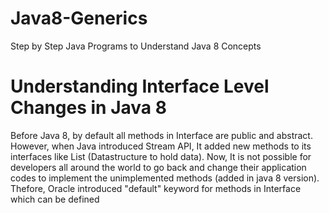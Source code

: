 # Java8-Generics
Step by Step Java Programs to Understand Java 8 Concepts

# Understanding Interface Level Changes in Java 8
Before Java 8, by default all methods in Interface are public and abstract. However, when Java introduced Stream API, It added new methods to its interfaces like List (Datastructure to hold data). Now, It is not possible for developers all around the world to go back and change their application codes to implement the unimplemented methods (added in java 8 version). Thefore, Oracle introduced 
"default" keyword for methods in Interface which can be defined
